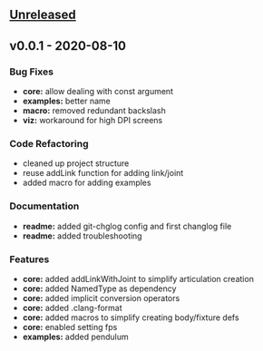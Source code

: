 <a name="unreleased"></a>
## [Unreleased]


<a name="v0.0.1"></a>
## v0.0.1 - 2020-08-10
### Bug Fixes
- **core:** allow dealing with const argument
- **examples:** better name
- **macro:** removed redundant backslash
- **viz:** workaround for high DPI screens

### Code Refactoring
- cleaned up project structure
- reuse addLink function for adding link/joint
- added macro for adding examples

### Documentation
- **readme:** added git-chglog config and first changlog file
- **readme:** added troubleshooting

### Features
- **core:** added addLinkWithJoint to simplify articulation creation
- **core:** added NamedType as dependency
- **core:** added implicit conversion operators
- **core:** added .clang-format
- **core:** added macros to simplify creating body/fixture defs
- **core:** enabled setting fps
- **examples:** added pendulum


[Unreleased]: https://github.com/Maverobot/acg/compare/v0.0.1...HEAD
